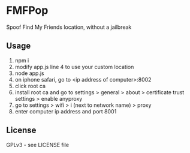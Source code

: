 # FMFPop

Spoof Find My Friends location, without a jailbreak

## Usage

1. npm i
2. modify app.js line 4 to use your custom location
3. node app.js
5. on iphone safari, go to \<ip address of computer\>:8002
6. click root ca
7. install root ca and go to settings \> general \> about \> certificate trust settings \> enable anyproxy
8. go to settings \> wifi \> i (next to network name) \> proxy
9. enter computer ip address and port 8001

## License
GPLv3 - see LICENSE file